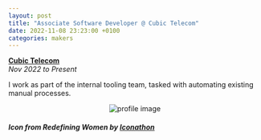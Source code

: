 ```yaml
---
layout: post
title: "Associate Software Developer @ Cubic Telecom"
date: 2022-11-08 23:23:00 +0100
categories: makers
---
```


**[Cubic Telecom](https://www.cubictelecom.com/)**  
_Nov 2022 to Present_

I work as part of the internal tooling team, tasked with automating existing manual processes.

<p style="text-align: center;">
  <img class="profile-image" src="../../../../public/hobbies/Illustrator.png" alt="profile image">
</p>

##### _Icon from Redefining Women by [Iconathon](https://thenounproject.com/browse/collection-icon/redefining-women-95921/?p=1)_
